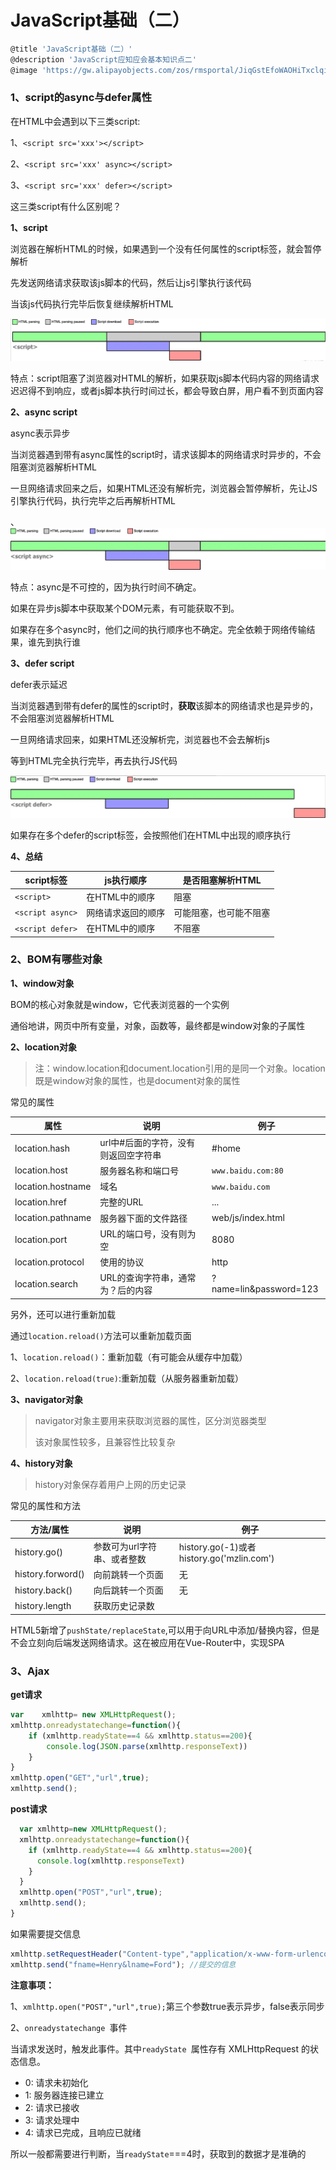 # JavaScript基础（二）

```js
@title 'JavaScript基础（二）' 
@description 'JavaScript应知应会基本知识点二'
@image 'https://gw.alipayobjects.com/zos/rmsportal/JiqGstEfoWAOHiTxclqi.png'
```

### 1、script的async与defer属性

在HTML中会遇到以下三类script:

1、`<script src='xxx'></script>`

2、`<script src='xxx' async></script>`

3、`<script src='xxx' defer></script>`

这三类script有什么区别呢？

**1、script**

浏览器在解析HTML的时候，如果遇到一个没有任何属性的script标签，就会暂停解析

先发送网络请求获取该js脚本的代码，然后让js引擎执行该代码

当该js代码执行完毕后恢复继续解析HTML

![](img/前端总结/defer与async的区别1.jpg)

特点：script阻塞了浏览器对HTML的解析，如果获取js脚本代码内容的网络请求迟迟得不到响应，或者js脚本执行时间过长，都会导致白屏，用户看不到页面内容

**2、async script**

async表示异步

当浏览器遇到带有async属性的script时，请求该脚本的网络请求时异步的，不会阻塞浏览器解析HTML

一旦网络请求回来之后，如果HTML还没有解析完，浏览器会暂停解析，先让JS引擎执行代码，执行完毕之后再解析HTML

、![](img/前端总结/defer与async的区别2.jpg)

特点：async是不可控的，因为执行时间不确定。

如果在异步js脚本中获取某个DOM元素，有可能获取不到。

如果存在多个async时，他们之间的执行顺序也不确定。完全依赖于网络传输结果，谁先到执行谁

**3、defer script**

defer表示延迟

当浏览器遇到带有defer的属性的script时，**获取**该脚本的网络请求也是异步的，不会阻塞浏览器解析HTML

一旦网络请求回来，如果HTML还没解析完，浏览器也不会去解析js

等到HTML完全执行完毕，再去执行JS代码

![](img/前端总结/defer与async的区别3.jpg)

如果存在多个defer的script标签，会按照他们在HTML中出现的顺序执行

**4、总结**

| script标签         | js执行顺序    | 是否阻塞解析HTML  |
| ---------------- | --------- | ----------- |
| `<script>`       | 在HTML中的顺序 | 阻塞          |
| `<script async>` | 网络请求返回的顺序 | 可能阻塞，也可能不阻塞 |
| `<script defer>` | 在HTML中的顺序 | 不阻塞         |

### 2、BOM有哪些对象

**1、window对象**

BOM的核心对象就是window，它代表浏览器的一个实例

通俗地讲，网页中所有变量，对象，函数等，最终都是window对象的子属性

**2、location对象**

> 注：window.location和document.location引用的是同一个对象。location既是window对象的属性，也是document对象的属性

常见的属性

| 属性                | 说明                   | 例子                     |
| ----------------- | -------------------- | ---------------------- |
| location.hash     | url中#后面的字符，没有则返回空字符串 | #home                  |
| location.host     | 服务器名称和端口号            | `www.baidu.com:80`     |
| location.hostname | 域名                   | `www.baidu.com`        |
| location.href     | 完整的URL               | ...                    |
| location.pathname | 服务器下面的文件路径           | web/js/index.html      |
| location.port     | URL的端口号，没有则为空        | 8080                   |
| location.protocol | 使用的协议                | http                   |
| location.search   | URL的查询字符串，通常为？后的内容   | ?name=lin&password=123 |

另外，还可以进行重新加载

通过`location.reload()`方法可以重新加载页面

1、`location.reload()`：重新加载（有可能会从缓存中加载）

2、`location.reload(true)`:重新加载（从服务器重新加载）

**3、navigator对象**

> navigator对象主要用来获取浏览器的属性，区分浏览器类型
> 
> 该对象属性较多，且兼容性比较复杂

**4、history对象**

> history对象保存着用户上网的历史记录

常见的属性和方法

| 方法/属性             | 说明              | 例子                                      |
| ----------------- | --------------- | --------------------------------------- |
| history.go()      | 参数可为url字符串、或者整数 | history.go(-1)或者history.go('mzlin.com') |
| history.forword() | 向前跳转一个页面        | 无                                       |
| history.back()    | 向后跳转一个页面        | 无                                       |
| history.length    | 获取历史记录数         |                                         |

HTML5新增了`pushState/replaceState`,可以用于向URL中添加/替换内容，但是不会立刻向后端发送网络请求。这在被应用在Vue-Router中，实现SPA

### 3、Ajax

**get请求**

```js
var    xmlhttp= new XMLHttpRequest();
xmlhttp.onreadystatechange=function(){
    if (xmlhttp.readyState==4 && xmlhttp.status==200){
        console.log(JSON.parse(xmlhttp.responseText))
    }
}
xmlhttp.open("GET","url",true);
xmlhttp.send();
```

**post请求**

```js
  var xmlhttp=new XMLHttpRequest();
  xmlhttp.onreadystatechange=function(){
    if (xmlhttp.readyState==4 && xmlhttp.status==200){
      console.log(xmlhttp.responseText)
    }
  }
  xmlhttp.open("POST","url",true);
  xmlhttp.send();
}
```

如果需要提交信息

```js
xmlhttp.setRequestHeader("Content-type","application/x-www-form-urlencoded"); //setRequestHeader（key, value）
xmlhttp.send("fname=Henry&lname=Ford"); //提交的信息
```

**注意事项：**

1、`xmlhttp.open("POST","url",true);`第三个参数true表示异步，false表示同步

2、`onreadystatechange `事件

当请求发送时，触发此事件。其中`readyState `属性存有 XMLHttpRequest 的状态信息。

- 0: 请求未初始化
- 1: 服务器连接已建立
- 2: 请求已接收
- 3: 请求处理中
- 4: 请求已完成，且响应已就绪

所以一般都需要进行判断，当`readyState`===4时，获取到的数据才是准确的
